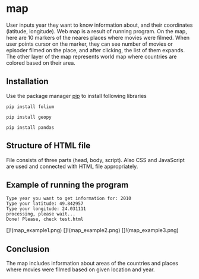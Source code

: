# map
User inputs year they want to know information about, and their coordinates (latitude, longitude). Web map is a result of running program. On the map, here are 10 markers of the neares places where movies were filmed. When user points cursor on the marker, they can see number of movies or episoder filmed on the place, and after clicking, the list of them expands.
The other layer of the map represents world map where countries are colored based on their area.

## Installation
Use the package manager [pip](https://pip.pypa.io/en/stable/) to install following libraries

``` 
pip install folium
```
``` 
pip install geopy
```
``` 
pip install pandas
```

## Structure of HTML file
File consists of three parts (head, body, script).
Also CSS and JavaScript are used and connected with HTML file appropriately.

## Example of running the program
```
Type year you want to get information for: 2010
Type your latitude: 49.842957
Type your longitude: 24.031111
processing, please wait...
Done! Please, check test.html
```
[]!(map_example1.png)
[]!(map_example2.png)
[]!(map_example3.png)

## Conclusion
The map includes information about areas of the countries and places where movies were filmed based on given location and year.
